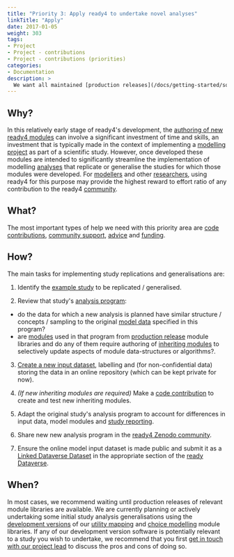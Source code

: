 ```yaml
---
title: "Priority 3: Apply ready4 to undertake novel analyses"
linkTitle: "Apply"
date: 2017-01-05
weight: 303
tags:
- Project
- Project - contributions
- Project - contributions (priorities)
categories:
- Documentation
description: >
  We want all maintained [production releases](/docs/getting-started/software/status/production-releases/) of ready4 [module libraries](/docs/getting-started/software/libraries/types/module/) to be used to implement [replications and generalisations](/docs/getting-started/concepts/reproducible-replicable-generalisable/) of the original studies for which that software was developed.
---
```


## Why?
In this relatively early stage of ready4's development, the [authoring of new ready4 modules](/docs/model/authoring-modules/) can involve a significant investment of time and skills, an investment that is typically made in the context of implementing a [modelling project](/docs/getting-started/concepts/project/) as part of a scientific study. However, once developed these modules are intended to significantly streamline the implementation of
modelling [analyses](/docs/analyses/) that replicate or generalise the studies for which those modules were developed. For [modellers](/docs/getting-started/users/modeller/) and other [researchers](/docs/getting-started/stakeholders/researchers/), using ready4 for this purpose may provide the highest reward to effort ratio of any contribution to the ready4 [community](/community/).

## What?
The most important types of help we need with this priority area are [code contributions](/docs/contribution-guidelines/contribution-types/code/), [community support](/docs/contribution-guidelines/contribution-types/community/), [advice](/docs/contribution-guidelines/contribution-types/advisory/) and [funding](/docs/contribution-guidelines/contribution-types/funding/).

## How?
The main tasks for implementing study replications and generalisations are:

1. Identify the [example study](/docs/examples/) to be replicated / generalised. 

2. Review that study's [analysis program](/docs/analyses/replication-code/):
- do the data for which a new analysis is planned have similar structure / concepts / sampling to the original [model data](/docs/datasets/) specified in this program?
- are [modules](/docs/getting-started/concepts/module/) used in that program from [production release](/docs/getting-started/software/status/production-releases/) module libraries and do any of them require authoring of [inheriting modules](/docs/framework/implementation/paradigm/object-oriented/#inheritence) to selectively update aspects of module data-structures or algorithms?.

3. [Create a new input dataset](/docs/datasets/authoring-data/), labelling and (for non-confidential data) storing the data in an online repository (which can be kept private for now).

4. *(If new inheriting modules are required)* Make a [code contribution](/docs/contribution-guidelines/contribution-types/code/) to create and test new inheriting modules.

5. Adapt the original study's analysis program to account for differences in input data, model modules and [study reporting](/docs/analyses/authoring-analyses/scientific-summaries/).

6. Share new new analysis program in the [ready4 Zenodo community](https://zenodo.org/communities/ready4/).

7. Ensure the online model input dataset is made public and submit it as a [Linked Dataverse Dataset](/docs/datasets/finding-data/ingest/#3-concepts) in the appropriate section of the [ready Dataverse](https://dataverse.harvard.edu/dataverse/ready4).


## When?
In most cases, we recommend waiting until production releases of relevant module libraries are available. We are currently planning or actively undertaking some initial study analysis generalisations using the [development versions](/docs/getting-started/software/status/development-releases/) of our [utility mapping](/docs/model/using-modules/people/map-to-utility/) and [choice modelling](/docs/model/using-modules/people/predict-choice/) module libraries. If any of our development version software is potentially relevant to a study you wish to undertake, we recommend that you first [get in touch with our project lead](https://mph-economist.netlify.app/#contact) to discuss the pros and cons of doing so.